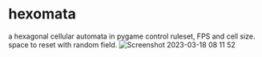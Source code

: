 # hexomata
a hexagonal cellular automata in pygame
control ruleset, FPS and cell size. space to reset with random field.
![Screenshot 2023-03-18 08 11 52](https://user-images.githubusercontent.com/25610408/226105332-e57653f8-cc3c-44f5-97c6-9ed11d9054fd.png)
